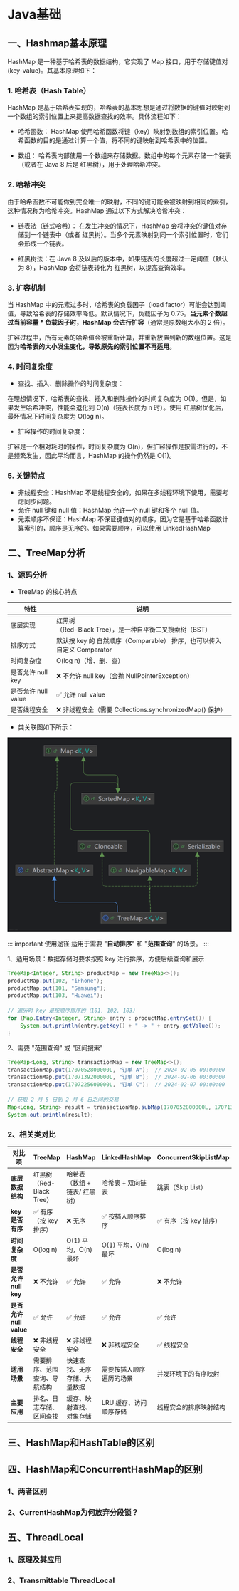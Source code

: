 # Java基础

## 一、Hashmap基本原理

HashMap 是一种基于哈希表的数据结构，它实现了 Map 接口，用于存储键值对 (key-value)。其基本原理如下：

### 1. 哈希表（Hash Table）

HashMap 是基于哈希表实现的，哈希表的基本思想是通过将数据的键值对映射到一个数组的索引位置上来提高数据查找的效率。具体流程如下：

- 哈希函数：
 HashMap 使用哈希函数将键（key）映射到数组的索引位置。哈希函数的目的是通过计算一个值，将不同的键映射到哈希表中的位置。

- 数组：
哈希表内部使用一个数组来存储数据。数组中的每个元素存储一个链表（或者在 Java 8 后是 <RouteLink to="/algorithm/0_base_4_tree#红黑树-balanced-binary-search-tree-bbst">红黑树</RouteLink>），用于处理哈希冲突。

### 2. 哈希冲突
由于哈希函数不可能做到完全唯一的映射，不同的键可能会被映射到相同的索引，这种情况称为哈希冲突。HashMap 通过以下方式解决哈希冲突：

- 链表法（链式哈希）： 在发生冲突的情况下，HashMap 会将冲突的键值对存储到一个链表中（或者 <RouteLink to="/algorithm/0_base_4_tree#红黑树-balanced-binary-search-tree-bbst">红黑树</RouteLink>）。当多个元素映射到同一个索引位置时，它们会形成一个链表。

-  <RouteLink to="/algorithm/0_base_4_tree#红黑树-balanced-binary-search-tree-bbst">红黑树</RouteLink>法：在 Java 8 及以后的版本中，如果链表的长度超过一定阈值（默认为 8），HashMap 会将链表转化为 <RouteLink to="/algorithm/0_base_4_tree#红黑树-balanced-binary-search-tree-bbst">红黑树</RouteLink>，以提高查询效率。

### 3. 扩容机制

当 HashMap 中的元素过多时，哈希表的负载因子（load factor）可能会达到阈值，导致哈希表的存储效率降低。默认情况下，负载因子为 0.75。**当元素个数超过当前容量 * 负载因子时，HashMap 会进行扩容**（通常是原数组大小的 2 倍）。

扩容过程中，所有元素的哈希值会被重新计算，并重新放置到新的数组位置。这是因为**哈希表的大小发生变化，导致原先的索引位置不再适用**。

### 4. 时间复杂度

- 查找、插入、删除操作的时间复杂度：

在理想情况下，哈希表的查找、插入和删除操作的时间复杂度为 O(1)。但是，如果发生哈希冲突，性能会退化到 O(n)（链表长度为 n 时）。使用 <RouteLink to="/algorithm/0_base_4_tree#红黑树-balanced-binary-search-tree-bbst">红黑树</RouteLink>优化后，最坏情况下时间复杂度为 O(log n)。

- 扩容操作的时间复杂度：

扩容是一个相对耗时的操作，时间复杂度为 O(n)，但扩容操作是按需进行的，不是频繁发生，因此平均而言，HashMap 的操作仍然是 O(1)。

### 5. 关键特点
- 非线程安全：HashMap 不是线程安全的，如果在多线程环境下使用，需要考虑同步问题。 
- 允许 null 键和 null 值：HashMap 允许一个 null 键和多个 null 值。 
- 元素顺序不保证：HashMap 不保证键值对的顺序，因为它是基于哈希函数计算索引的，顺序是无序的。如果需要顺序，可以使用 LinkedHashMap

## 二、TreeMap分析

### 1、源码分析

- TreeMap 的核心特点

| 特性              | 	说明                                                 |
|-----------------|-----------------------------------------------------|
| 底层实现            | 	 <RouteLink to="/algorithm/0_base_4_tree#红黑树-balanced-binary-search-tree-bbst">红黑树</RouteLink>（Red-Black Tree），是一种自平衡二叉搜索树（BST）               |
| 排序方式            | 	默认按 key 的 自然顺序（Comparable） 排序，也可以传入 自定义 Comparator |
| 时间复杂度           | 	O(log n)（增、删、查）                                    |
| 是否允许 null key   | 	❌ 不允许 null key（会抛 NullPointerException）            |
| 是否允许 null value | 	✅ 允许 null value                                    |
| 是否线程安全          | 	❌ 非线程安全（需要 Collections.synchronizedMap() 保护）       |

- 类关联图如下所示：

![image.png](../assets/java/TreeMap.png)

::: important 使用途径
适用于需要 "**自动排序**" 和 "**范围查询**" 的场景。
:::


1、适用场景：数据存储时要求按照 key 进行排序，方便后续查询和展示
```java
TreeMap<Integer, String> productMap = new TreeMap<>();
productMap.put(102, "iPhone");
productMap.put(101, "Samsung");
productMap.put(103, "Huawei");

// 遍历时 key 是按顺序排序的（101, 102, 103）
for (Map.Entry<Integer, String> entry : productMap.entrySet()) {
    System.out.println(entry.getKey() + " -> " + entry.getValue());
}
```
2、需要 "范围查询" 或 "区间搜索"
```java
TreeMap<Long, String> transactionMap = new TreeMap<>();
transactionMap.put(1707052800000L, "订单 A");  // 2024-02-05 00:00:00
transactionMap.put(1707139200000L, "订单 B");  // 2024-02-06 00:00:00
transactionMap.put(1707225600000L, "订单 C");  // 2024-02-07 00:00:00

// 获取 2 月 5 日到 2 月 6 日之间的交易
Map<Long, String> result = transactionMap.subMap(1707052800000L, 1707139200000L);
System.out.println(result);
```

### 2、相关类对比

| 对比项              | TreeMap                      | HashMap                          | LinkedHashMap                 | ConcurrentSkipListMap         |
|----------------------|-----------------------------|----------------------------------|--------------------------------|-------------------------------|
| **底层数据结构**     |  <RouteLink to="/algorithm/0_base_4_tree#红黑树-balanced-binary-search-tree-bbst">红黑树</RouteLink>（Red-Black Tree）    | 哈希表（数组 + 链表/ <RouteLink to="/algorithm/0_base_4_tree#红黑树-balanced-binary-search-tree-bbst">红黑树</RouteLink>）      | 哈希表 + 双向链表             | 跳表（Skip List）            |
| **key 是否有序**    | ✅ 有序（按 key 排序）       | ❌ 无序                          | ✅ 按插入顺序排序             | ✅ 有序（按 key 排序）        |
| **时间复杂度**      | O(log n)                    | O(1) 平均，O(n) 最坏              | O(1) 平均，O(n) 最坏          | O(log n)                     |
| **是否允许 null key** | ❌ 不允许                     | ✅ 允许                          | ✅ 允许                        | ❌ 不允许                      |
| **是否允许 null value** | ✅ 允许                      | ✅ 允许                          | ✅ 允许                        | ✅ 允许                        |
| **线程安全**        | ❌ 非线程安全                 | ❌ 非线程安全                     | ❌ 非线程安全                  | ✅ 线程安全                    |
| **适用场景**        | 需要排序、范围查询、导航结构  | 快速查找、无序存储、大量数据       | 需要按插入顺序遍历的场景       | 并发环境下的有序映射          |
| **主要应用**        | 排名、日志存储、区间查找      | 缓存、映射查找、对象存储          | LRU 缓存、访问顺序存储        | 线程安全的排序映射结构        |



## 三、HashMap和HashTable的区别

## 四、HashMap和ConcurrentHashMap的区别

### 1、两者区别

### 2、CurrentHashMap为何放弃分段锁？

## 五、ThreadLocal

### 1、原理及其应用

### 2、Transmittable ThreadLocal
